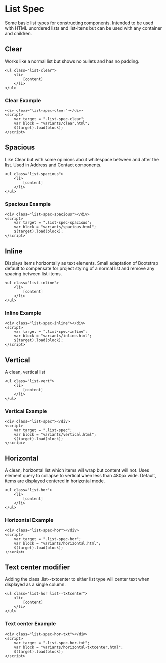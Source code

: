 ﻿# List Spec

Some basic list types for constructing components. Intended to be used with HTML unordered lists and list-items but can be used with any container and children.

## Clear
Works like a normal list but shows no bullets and has no padding.

```code
<ul class="list-clear">
	<li>
		[content]
	</li>
</ul>
```
### Clear Example
```example
<div class="list-spec-clear"></div>
<script>
	var target = ".list-spec-clear";
	var block = "variants/clear.html";
	$(target).load(block);
</script>
```

## Spacious
Like Clear but with some opinions about whitespace between and after the list. Used in Address and Contact components.

```code
<ul class="list-spacious">
	<li>
		[content]
	</li>
</ul>
```
### Spacious Example
```example
<div class="list-spec-spacious"></div>
<script>
	var target = ".list-spec-spacious";
	var block = "variants/spacious.html";
	$(target).load(block);
</script>
```

## Inline
Displays items horizontally as text elements. Small adaptation of Bootstrap default to compensate for project styling of a normal list and remove any spacing between list-items.

```code
<ul class="list-inline">
	<li>
		[content]
	</li>
</ul>
```
### Inline Example
```example
<div class="list-spec-inline"></div>
<script>
	var target = ".list-spec-inline";
	var block = "variants/inline.html";
	$(target).load(block);
</script>
```

## Vertical
A clean, vertical list

```code
<ul class="list-vert">
	<li>
		[content]
	</li>
</ul>
```
### Vertical Example
```example
<div class="list-spec"></div>
<script>
	var target = ".list-spec";
	var block = "variants/vertical.html";
	$(target).load(block);
</script>
```

## Horizontal
A clean, horizontal list which items will wrap but content will not. Uses element query to collapse to vertical when less than 480px wide. Default, items are displayed centered in horizontal mode.

```code
<ul class="list-hor">
	<li>
		[content]
	</li>
</ul>
```
### Horizontal Example
```example
<div class="list-spec-hor"></div>
<script>
	var target = ".list-spec-hor";
	var block = "variants/horizontal.html";
	$(target).load(block);
</script>
```

## Text center modifier
Adding the class .list--txtcenter to either list type will center text when displayed as a single column.

```code
<ul class="list-hor list--txtcenter">
	<li>
		[content]
	</li>
</ul>
```
### Text center Example
```example
<div class="list-spec-hor-txt"></div>
<script>
	var target = ".list-spec-hor-txt";
	var block = "variants/horizontal-txtcenter.html";
	$(target).load(block);
</script>
```
